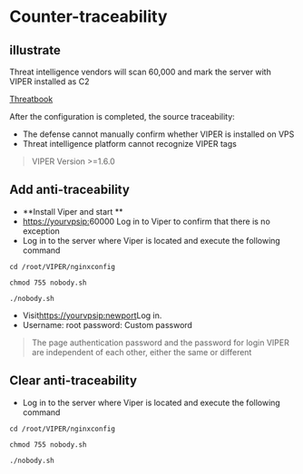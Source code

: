# Counter-traceability

## illustrate

Threat intelligence vendors will scan 60,000 and mark the server with VIPER installed as C2

[Threatbook](https://x.threatbook.com/v5/article?threatInfoID=112034)

After the configuration is completed, the source traceability:

+ The defense cannot manually confirm whether VIPER is installed on VPS
+ Threat intelligence platform cannot recognize VIPER tags

> VIPER Version >=1.6.0

## Add anti-traceability

+ **Install Viper and start **
+ [https://yourvpsip:](https://vpsip:60000/#/user/login)60000 Log in to Viper to confirm that there is no exception
+ Log in to the server where Viper is located and execute the following command

```shell
cd /root/VIPER/nginxconfig    

chmod 755 nobody.sh

./nobody.sh                  
```

+ Visit[https://yourvpsip:newport](https://vpsip:60000/#/user/login)Log in.
+ Username: root password: Custom password

> The page authentication password and the password for login VIPER are independent of each other, either the same or different


## Clear anti-traceability

+ Log in to the server where Viper is located and execute the following command

```shell
cd /root/VIPER/nginxconfig    

chmod 755 nobody.sh

./nobody.sh                  
```